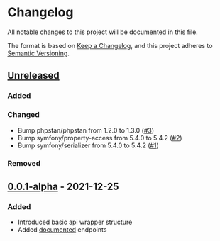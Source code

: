 # Changelog
All notable changes to this project will be documented in this file.

The format is based on [Keep a Changelog](https://keepachangelog.com/en/1.0.0/),
and this project adheres to [Semantic Versioning](https://semver.org/spec/v2.0.0.html).

## [Unreleased]
### Added

### Changed
- Bump phpstan/phpstan from 1.2.0 to 1.3.0 ([#3](https://github.com/stephan-strate/php-music-brainz-api/pull/3))
- Bump symfony/property-access from 5.4.0 to 5.4.2 ([#2](https://github.com/stephan-strate/php-music-brainz-api/pull/2))
- Bump symfony/serializer from 5.4.0 to 5.4.2 ([#1](https://github.com/stephan-strate/php-music-brainz-api/pull/1))

### Removed

## [0.0.1-alpha] - 2021-12-25
### Added
- Introduced basic api wrapper structure
- Added [documented](https://musicbrainz.org/doc/MusicBrainz_API) endpoints

[Unreleased]: https://github.com/stephan-strate/php-music-brainz-api/compare/v0.0.1-alpha...HEAD
[0.0.1-alpha]: https://github.com/stephan-strate/php-music-brainz-api/releases/tag/v0.0.1-alpha
